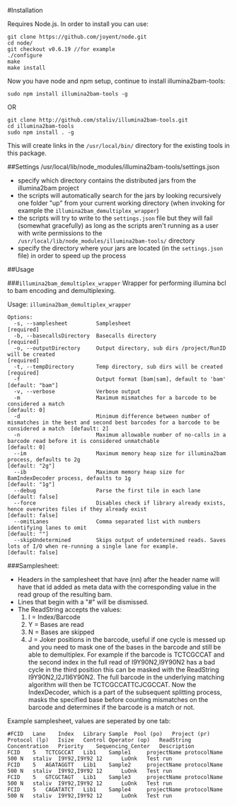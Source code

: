 #Installation

Requires Node.js. In order to install you can use:

	git clone https://github.com/joyent/node.git
	cd node/
	git checkout v0.6.19 //for example
	./configure
	make
	make install
	
Now you have node and npm setup, continue to install illumina2bam-tools:	

	sudo npm install illumina2bam-tools -g

OR

	git clone http://github.com/staliv/illumina2bam-tools.git
	cd illumina2bam-tools
	sudo npm install . -g

This will create links in the `/usr/local/bin/` directory for the existing tools in this package. 

##Settings
	/usr/local/lib/node_modules/illumina2bam-tools/settings.json

- specify which directory contains the distributed jars from the illumina2bam project
- the scripts will automatically search for the jars by looking recursively one folder "up" from your current working directory (when invoking for example the `illumina2bam_demultiplex_wrapper`)
- the scripts will try to write to the `settings.json` file but they will fail (somewhat gracefully) as long as the scripts aren't running as a user with write permissions to the `/usr/local/lib/node_modules/illumina2bam-tools/` directory
- specify the directory where your jars are located (in the `settings.json` file) in order to speed up the process

##Usage

###`illumina2bam_demultiplex_wrapper`
Wrapper for performing illumina bcl to bam encoding and demultiplexing.

Usage: `illumina2bam_demultiplex_wrapper`

	Options:
	  -s, --samplesheet         Samplesheet                                                                                                                  [required]
	  -b, --basecallsDirectory  Basecalls directory                                                                                                          [required]
	  -o, --outputDirectory     Output directory, sub dirs /project/RunID will be created                                                                    [required]
	  -t, --tempDirectory       Temp directory, sub dirs will be created                                                                                     [required]
	  -f                        Output format [bam|sam], default to 'bam'                                                                                    [default: "bam"]
	  -v, --verbose             Verbose output                                                                                                             
	  -m                        Maximum mismatches for a barcode to be considered a match                                                                    [default: 0]
	  -d                        Minimum difference between number of mismatches in the best and second best barcodes for a barcode to be considered a match  [default: 2]
	  -n                        Maximum allowable number of no-calls in a barcode read before it is considered unmatchable                                   [default: 0]
	  --im                      Maximum memory heap size for illumina2bam process, defaults to 2g                                                            [default: "2g"]
	  --ib                      Maximum memory heap size for BamIndexDecoder process, defaults to 1g                                                         [default: "1g"]
	  --debug                   Parse the first tile in each lane                                                                                            [default: false]
	  --force                   Disables check if library already exists, hence overwrites files if they already exist                                        [default: false]
	  --omitLanes               Comma separated list with numbers identifying lanes to omit                                                                  [default: ""]
	  --skipUndetermined        Skips output of undetermined reads. Saves lots of I/O when re-running a single lane for example.                             [default: false]

###Samplesheet:

- Headers in the samplesheet that have (nn) after the header name will have that id added as meta data with the corresponding value in the read group of the resulting bam.
- Lines that begin with a "#" will be dismissed.
- The ReadString accepts the values:
	1. I = Index/Barcode
	2. Y = Bases are read
	3. N = Bases are skipped
	4. J = Joker positions in the barcode, useful if one cycle is messed up and you need to mask one of the bases in the barcode and still be able to demultiplex. For example if the barcode is TCTCGCCAT and the second index in the full read of I9Y90N2,I9Y90N2 has a bad cycle in the third position this can be masked with the ReadString I9Y90N2,I2J1I6Y90N2. The full barcode in the underlying matching algorithm will then be TCTCGCCATTCJCGCCAT. Now the IndexDecoder, which is a part of the subsequent splitting process, masks the specified base before counting mismatches on the barcode and determines if the barcode is a match or not.

Example samplesheet, values are seperated by one tab: 

	#FCID	Lane	Index	Library	Sample	Pool (po)	Project (pr)	Protocol (lp)	Isize	Control	Operator (op)	ReadString	Concentration	Priority	Sequencing_Center	Description
	FCID	5	TCTCGCCAT	Lib1	Sample1		projectName	protocolName	500	N	staliv	I9Y92,I9Y92	12		LuOnk	Test run
	FCID	5	AGATAGGTT	Lib1	Sample2		projectName	protocolName	500	N	staliv	I9Y92,I9Y92	12		LuOnk	Test run
	FCID	5	GTCGCTAGT	Lib1	Sample3		projectName	protocolName	500	N	staliv	I9Y92,I9Y92	12		LuOnk	Test run
	FCID	5	CAGATATCT	Lib1	Sample4		projectName	protocolName	500	N	staliv	I9Y92,I9Y92	12		LuOnk	Test run
